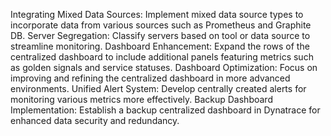 Integrating Mixed Data Sources: Implement mixed data source types to incorporate data from various sources such as Prometheus and Graphite DB.
Server Segregation: Classify servers based on tool or data source to streamline monitoring.
Dashboard Enhancement: Expand the rows of the centralized dashboard to include additional panels featuring metrics such as golden signals and service statuses.
Dashboard Optimization: Focus on improving and refining the centralized dashboard in more advanced environments.
Unified Alert System: Develop centrally created alerts for monitoring various metrics more effectively.
Backup Dashboard Implementation: Establish a backup centralized dashboard in Dynatrace for enhanced data security and redundancy.

